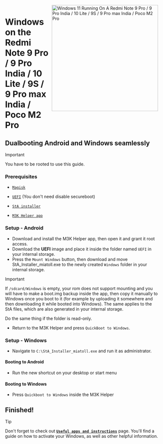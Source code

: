 <img align="right" src="https://github.com/woa-miatoll/Port-Windows-11-Redmi-Note-9-Pro/blob/main/Miatoll.png" width="350" alt="Windows 11 Running On A Redmi Note 9 Pro / 9 Pro India / 10 Lite / 9S / 9 Pro max India / Poco M2 Pro">

# Windows on the Redmi Note 9 Pro / 9 Pro India / 10 Lite / 9S / 9 Pro max India / Poco M2 Pro

## Dualbooting Android and Windows seamlessly
> [!IMPORTANT]
> You have to be rooted to use this guide.

### Prerequisites
- [```Magisk```](https://github.com/topjohnwu/Magisk/releases/latest)

- [```UEFI```](https://github.com/woa-miatoll/Miatoll-Releases/releases/latest) (You don't need disable secureboot)

- [```StA installer```](https://github.com/woa-miatoll/Port-Windows-11-Redmi-Note-9-Pro/releases/tag/dualboot)

- [```M3K Helper app```](https://github.com/woa-vayu-archive/WoA-Helper-M3K/releases/latest)

### Setup - Android
- Download and install the M3K Helper app, then open it and grant it root access.
- Download the **UEFI** image and place it inside the folder named `UEFI` in your internal storage.
- Press the `Mount Windows` button, then download and move StA_Installer_miatoll.exe to the newly created `Windows` folder in your internal storage.
> [!Important]
> If `/sdcard/Windows` is empty, your rom does not support mounting and you will have to make a boot.img backup inside the app, then copy it manually to Windows once you boot to it (for example by uploading it somewhere and then downloading it while booted into Windows). The same applies to the StA files, which are also generated in your internal storage.
>
> Do the same thing if the folder is read-only.
- Return to the M3K Helper and press `QuickBoot to Windows`.

### Setup - Windows
- Navigate to `C:\StA_Installer_miatoll.exe` and run it as administrator.

#### Booting to Android
- Run the new shortcut on your desktop or start menu

#### Booting to Windows
- Press `Quickboot to Windows` inside the M3K Helper
  
## Finished!

> [!TIP]
> Don't forget to check out [**```Useful apps and instructions```**](additional-materials-en.md
) page. You'll find a guide on how to activate your Windows, as well as other helpful information.